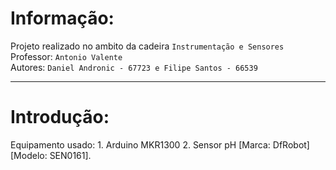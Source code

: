 # Informação:
Projeto realizado no ambito da cadeira `Instrumentação e Sensores`  
Professor: `Antonio Valente`  
Autores: `Daniel Andronic - 67723 e Filipe Santos - 66539`  
_____________________________________________________________

# Introdução:
Equipamento usado: 1. Arduino MKR1300  2. Sensor pH [Marca: DfRobot] [Modelo: SEN0161].
